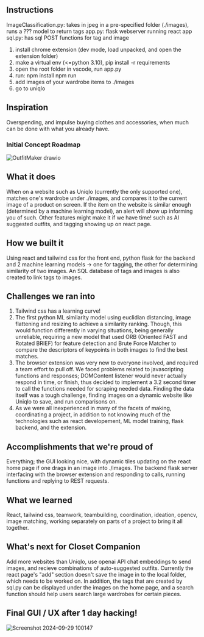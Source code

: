 ## Instructions
ImageClassification.py: takes in jpeg in a pre-specified folder (./images), runs a ??? model to return tags
app.py: flask webserver running react app
sql.py: has sql POST functions for tag and image

1. install chrome extension (dev mode, load unpacked, and open the extension folder)
2. make a virtual env (<=python 3.10), pip install -r requirements
3. open the root folder in vscode, run app.py
4. run: 
    npm install 
    npm run
5. add images of your wardrobe items to ./images
6. go to uniqlo


## Inspiration
Overspending, and impulse buying clothes and accessories, when much can be done with what you already have.

### Initial Concept Roadmap
![OutfitMaker drawio](https://github.com/user-attachments/assets/61181ed3-1faf-4815-997b-514b4ddf361f)


## What it does
When on a website such as Uniqlo (currently the only supported one), matches one's wardrobe under ./images, and compares it to the current image of a product on screen. If the item on the website is similar enough (determined by a machine learning model), an alert will show up informing you of such. Other features might make it if we have time! such as AI suggested outfits, and tagging showing up on react page.
## How we built it
Using react and tailwind css for the front end, python flask for the backend and 2 machine learning models -> one for tagging, the other for determining similarity of two images. An SQL database of tags and images is also created to link tags to images.

## Challenges we ran into
1. Tailwind css has a learning curve!
2. The first python ML similarity model using euclidian distancing, image flattening and resizing to achieve a similarity ranking. Though, this would function differently in varying situations, being generally unreliable, requiring a new model that used ORB (Oriented FAST and Rotated BRIEF) for feature detection and Brute Force Matcher to compare the descriptors of keypoints in both images to find the best matches.
3. The browser extension was very new to everyone involved, and required a team effort to pull off. We faced problems related to javascripting functions and responses; DOMContent listener would never actually respond in time, or finish, thus decided to implement a 3.2 second timer to call the functions needed for scraping needed data. Finding the data itself was a tough challenge, finding images on a dynamic website like Uniqlo to save, and run comparisons on.
4. As we were all inexperienced in many of the facets of making, coordinating a project, in addition to not knowing much of the technologies such as react developement, ML model training, flask backend, and the extension.

## Accomplishments that we're proud of
Everything; the GUI looking nice, with dynamic tiles updating on the react home page if one drags in an image into ./images. The backend flask server interfacing with the browser extension and responding to calls, running functions and replying to REST requests.

## What we learned
React, tailwind css, teamwork, teambuilding, coordination, ideation, opencv, image matching, working separately on parts of a project to bring it all together.

## What's next for Closet Companion
Add more websites than Uniqlo, use openai API chat embeddings to send images, and recieve combinations of auto-suggested outfits. Currently the react page's "add" section doesn't save the image in to the local folder, which needs to be worked on. In addition, the tags that are created by sql.py can be displayed under the images on the home page, and a search function should help users search large wardrobes for certain pieces.

## Final GUI / UX after 1 day hacking!
![Screenshot 2024-09-29 100147](https://github.com/user-attachments/assets/c56567bf-e7d9-4b79-9612-bace0b25aa4c)

